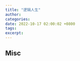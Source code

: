 ```yaml
---
title: "逻辑人生"
author: 
categories: 
date: 2022-10-17 02:00:02 +0800
tags: 
excerpt: 
---
```







## Misc



